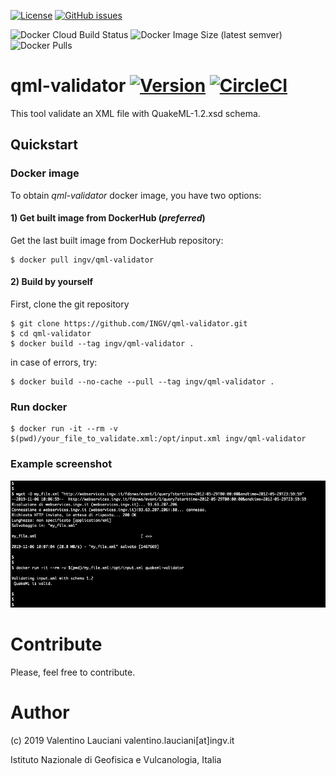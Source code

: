 [![License](https://img.shields.io/github/license/INGV/qml-validator.svg)](https://github.com/INGV/qml-validator/blob/master/LICENSE)
[![GitHub issues](https://img.shields.io/github/issues/INGV/qml-validator.svg)](https://github.com/INGV/qml-validator/issues)

![Docker Cloud Build Status](https://img.shields.io/docker/cloud/build/ingv/qml-validator)
![Docker Image Size (latest semver)](https://img.shields.io/docker/image-size/ingv/qml-validator?sort=semver)
![Docker Pulls](https://img.shields.io/docker/pulls/ingv/qml-validator)

# qml-validator [![Version](https://img.shields.io/badge/dynamic/yaml?label=ver&query=softwareVersion&url=https://raw.githubusercontent.com/INGV/qml-validator/master/publiccode.yml)](https://github.com/INGV/qml-validator/blob/master/publiccode.yml) [![CircleCI](https://circleci.com/gh/INGV/qml-validator/tree/master.svg?style=svg)](https://circleci.com/gh/INGV/qml-validator/tree/master)

This tool validate an XML file with QuakeML-1.2.xsd schema.

## Quickstart
### Docker image
To obtain *qml-validator* docker image, you have two options:

#### 1) Get built image from DockerHub (*preferred*)
Get the last built image from DockerHub repository:
```
$ docker pull ingv/qml-validator
```

#### 2) Build by yourself
First, clone the git repository
```
$ git clone https://github.com/INGV/qml-validator.git
$ cd qml-validator
$ docker build --tag ingv/qml-validator .
```

in case of errors, try:
```
$ docker build --no-cache --pull --tag ingv/qml-validator .
```

### Run docker
```
$ docker run -it --rm -v $(pwd)/your_file_to_validate.xml:/opt/input.xml ingv/qml-validator
```

### Example screenshot
![alt text](images/screen.png)

# Contribute
Please, feel free to contribute.

# Author
(c) 2019 Valentino Lauciani valentino.lauciani[at]ingv.it

Istituto Nazionale di Geofisica e Vulcanologia, Italia
